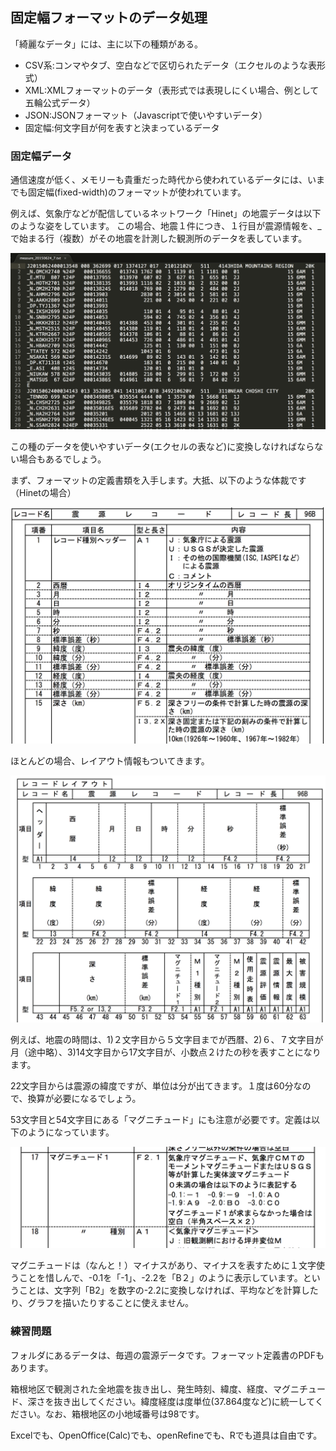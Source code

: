 ## 固定幅フォーマットのデータ処理

「綺麗なデータ」には、主に以下の種類がある。

* CSV系:コンマやタブ、空白などで区切られたデータ（エクセルのような表形式）
* XML:XMLフォーマットのデータ（表形式では表現しにくい場合、例として五輪公式データ）
* JSON:JSONフォーマット（Javascriptで使いやすいデータ）
* 固定幅:何文字目が何を表すと決まっているデータ

### 固定幅データ

通信速度が低く、メモリーも貴重だった時代から使われているデータには、いまでも固定幅(fixed-width)のフォーマットが使われています。

例えば、気象庁などが配信しているネットワーク「Hinet」の地震データは以下のような姿をしています。
この場合、地震１件につき、１行目が震源情報を、_で始まる行（複数）がその地震を計測した観測所のデータを表しています。

![hinet image](images/hinet01.png)

この種のデータを使いやすいデータ(エクセルの表など)に変換しなければならない場合もあるでしょう。

まず、フォーマットの定義書類を入手します。大抵、以下のような体裁です（Hinetの場合）

![hinet def](images/hinet02.png)

ほとんどの場合、レイアウト情報もついてきます。

![hinet def](images/hinet03.png)

例えば、地震の時間は、1)２文字目から５文字目までが西暦、2)６、７文字目が月（途中略）、3)14文字目から17文字目が、小数点２けたの秒を表すことになります。

22文字目からは震源の緯度ですが、単位は分が出てきます。１度は60分なので、換算が必要になるでしょう。

53文字目と54文字目にある「マグニチュード」にも注意が必要です。定義は以下のようになっています。

![hinet def](images/hinet04.png)

マグニチュードは（なんと！）マイナスがあり、マイナスを表すために１文字使うことを惜しんで、-0.1を「-1」、-2.2を「B２」のように表示しています。ということは、文字列「B2」を数字の-2.2に変換しなければ、平均などを計算したり、グラフを描いたりすることに使えません。


### 練習問題

フォルダにあるデータは、毎週の震源データです。フォーマット定義書のPDFもあります。

箱根地区で観測された全地震を抜き出し、発生時刻、緯度、経度、マグニチュード、深さを抜き出してください。緯度経度は度単位(37.864度など)に統一してください。なお、箱根地区の小地域番号は98です。

Excelでも、OpenOffice(Calc)でも、openRefineでも、Rでも道具は自由です。

